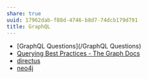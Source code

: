 ```yaml
---
share: true
uuid: 17962dab-f88d-4746-b8d7-74dcb179d791
title: GraphQL
---
```

* [GraphQL Questions](/GraphQL Questions)
* [Querying Best Practices - The Graph Docs](https://thegraph.com/docs/en/querying/querying-best-practices/)
* [directus](/7684dcff-3e0d-4820-a880-6e17859f67f5)
* [neo4j](/5453bdde-1d90-4ae8-8b82-62ce1936bb53)